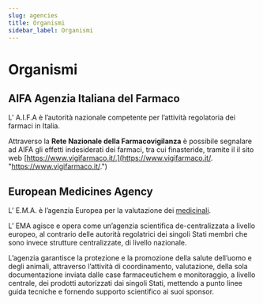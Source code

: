 ```yaml
---
slug: agencies
title: Organismi
sidebar_label: Organismi
---
```


# Organismi

## AIFA Agenzia Italiana del Farmaco

L’ A.I.F.A è l’autorità nazionale competente per l’attività regolatoria dei farmaci in Italia.

Attraverso la **Rete Nazionale della Farmacovigilanza** è possibile segnalare ad AIFA gli effetti indesiderati dei farmaci, tra cui finasteride, tramite il il sito web [https://www.vigifarmaco.it/.](https://www.vigifarmaco.it/. "https://www.vigifarmaco.it/.")

## European Medicines Agency

L’ E.M.A. è l’agenzia Europea per la valutazione dei [medicinali](https://it.wikipedia.org/wiki/Farmaco "Farmaco").

L’ EMA agisce e opera come un’agenzia scientifica de-centralizzata a livello europeo, al contrario delle autorità regolatrici dei singoli Stati membri che sono invece strutture centralizzate, di livello nazionale.

L’agenzia garantisce la protezione e la promozione della salute dell’uomo e degli animali, attraverso l’attività di coordinamento, valutazione, della sola documentazione inviata dalle case farmaceutichem e monitoraggio, a livello centrale, dei prodotti autorizzati dai singoli Stati, mettendo a punto linee guida tecniche e fornendo supporto scientifico ai suoi sponsor.
